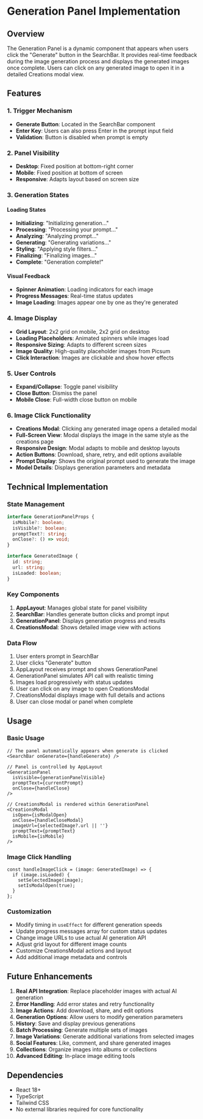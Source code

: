# Generation Panel Implementation

## Overview

The Generation Panel is a dynamic component that appears when users click the "Generate" button in the SearchBar. It provides real-time feedback during the image generation process and displays the generated images once complete. Users can click on any generated image to open it in a detailed Creations modal view.

## Features

### 1. Trigger Mechanism

- **Generate Button**: Located in the SearchBar component
- **Enter Key**: Users can also press Enter in the prompt input field
- **Validation**: Button is disabled when prompt is empty

### 2. Panel Visibility

- **Desktop**: Fixed position at bottom-right corner
- **Mobile**: Fixed position at bottom of screen
- **Responsive**: Adapts layout based on screen size

### 3. Generation States

#### Loading States

- **Initializing**: "Initializing generation..."
- **Processing**: "Processing your prompt..."
- **Analyzing**: "Analyzing prompt..."
- **Generating**: "Generating variations..."
- **Styling**: "Applying style filters..."
- **Finalizing**: "Finalizing images..."
- **Complete**: "Generation complete!"

#### Visual Feedback

- **Spinner Animation**: Loading indicators for each image
- **Progress Messages**: Real-time status updates
- **Image Loading**: Images appear one by one as they're generated

### 4. Image Display

- **Grid Layout**: 2x2 grid on mobile, 2x2 grid on desktop
- **Loading Placeholders**: Animated spinners while images load
- **Responsive Sizing**: Adapts to different screen sizes
- **Image Quality**: High-quality placeholder images from Picsum
- **Click Interaction**: Images are clickable and show hover effects

### 5. User Controls

- **Expand/Collapse**: Toggle panel visibility
- **Close Button**: Dismiss the panel
- **Mobile Close**: Full-width close button on mobile

### 6. Image Click Functionality

- **Creations Modal**: Clicking any generated image opens a detailed modal
- **Full-Screen View**: Modal displays the image in the same style as the creations page
- **Responsive Design**: Modal adapts to mobile and desktop layouts
- **Action Buttons**: Download, share, retry, and edit options available
- **Prompt Display**: Shows the original prompt used to generate the image
- **Model Details**: Displays generation parameters and metadata

## Technical Implementation

### State Management

```typescript
interface GenerationPanelProps {
  isMobile?: boolean;
  isVisible?: boolean;
  promptText?: string;
  onClose?: () => void;
}

interface GeneratedImage {
  id: string;
  url: string;
  isLoaded: boolean;
}
```

### Key Components

1. **AppLayout**: Manages global state for panel visibility
2. **SearchBar**: Handles generate button clicks and prompt input
3. **GenerationPanel**: Displays generation progress and results
4. **CreationsModal**: Shows detailed image view with actions

### Data Flow

1. User enters prompt in SearchBar
2. User clicks "Generate" button
3. AppLayout receives prompt and shows GenerationPanel
4. GenerationPanel simulates API call with realistic timing
5. Images load progressively with status updates
6. User can click on any image to open CreationsModal
7. CreationsModal displays image with full details and actions
8. User can close modal or panel when complete

## Usage

### Basic Usage

```tsx
// The panel automatically appears when generate is clicked
<SearchBar onGenerate={handleGenerate} />

// Panel is controlled by AppLayout
<GenerationPanel
  isVisible={generationPanelVisible}
  promptText={currentPrompt}
  onClose={handleClose}
/>

// CreationsModal is rendered within GenerationPanel
<CreationsModal
  isOpen={isModalOpen}
  onClose={handleCloseModal}
  imageUrl={selectedImage?.url || ''}
  promptText={promptText}
  isMobile={isMobile}
/>
```

### Image Click Handling

```tsx
const handleImageClick = (image: GeneratedImage) => {
  if (image.isLoaded) {
    setSelectedImage(image);
    setIsModalOpen(true);
  }
};
```

### Customization

- Modify timing in `useEffect` for different generation speeds
- Update progress messages array for custom status updates
- Change image URLs to use actual AI generation API
- Adjust grid layout for different image counts
- Customize CreationsModal actions and layout
- Add additional image metadata and controls

## Future Enhancements

1. **Real API Integration**: Replace placeholder images with actual AI generation
2. **Error Handling**: Add error states and retry functionality
3. **Image Actions**: Add download, share, and edit options
4. **Generation Options**: Allow users to modify generation parameters
5. **History**: Save and display previous generations
6. **Batch Processing**: Generate multiple sets of images
7. **Image Variations**: Generate additional variations from selected images
8. **Social Features**: Like, comment, and share generated images
9. **Collections**: Organize images into albums or collections
10. **Advanced Editing**: In-place image editing tools

## Dependencies

- React 18+
- TypeScript
- Tailwind CSS
- No external libraries required for core functionality
